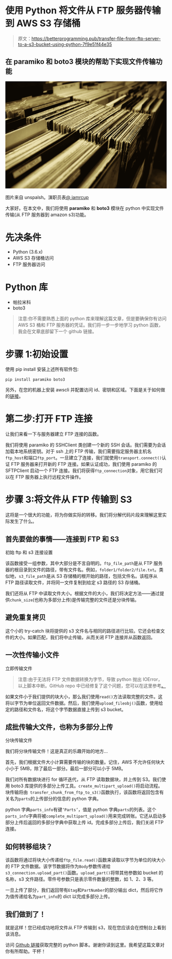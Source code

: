 # 使用 Python 将文件从 FTP 服务器传输到 AWS S3 存储桶

> 原文：<https://betterprogramming.pub/transfer-file-from-ftp-server-to-a-s3-bucket-using-python-7f9e51f44e35>

## 在 paramiko 和 boto3 模块的帮助下实现文件传输功能

![](img/d2ead0c39f11d31afcb68773299ab14e.png)

图片来自 unspalsh。演职员表[@ iamrcup](https://unsplash.com/@iammrcup?utm_medium=referral&utm_campaign=photographer-credit&utm_content=creditBadge)

大家好。在本文中，我们将使用 **paramiko** 和 **boto3** 模块在 python 中实现文件传输(从 FTP 服务器到 amazon s3)功能。

# 先决条件

*   Python (3.6.x)
*   AWS S3 存储桶访问
*   FTP 服务器访问

# **Python 库**

*   帕拉米科
*   boto3

> 注意:你不需要熟悉上面的 python 库来理解这篇文章，但是要确保你有访问 AWS S3 桶和 FTP 服务器的凭证。我们将一步一步地学习 python 函数，我会在文章底部留下一个 github 链接。

# **步骤 1:初始设置**

使用 pip install 安装上述所有软件包:

```
pip install paramiko boto3
```

另外，在您的机器上安装 awscli 并配置访问 id、密钥和区域。下面是关于如何做的[链接](https://docs.aws.amazon.com/cli/latest/userguide/cli-chap-configure.html#cli-quick-configuration)。

# **第二步:打开 FTP 连接**

让我们来看一下与服务器建立 FTP 连接的函数。

我们将使用 paramiko 的 SSHClient 类创建一个新的 SSH 会话。我们需要为会话加载本地系统密钥。对于 ssh 上的 FTP 传输，我们需要指定服务器主机名`ftp_host`和端口`ftp_port`。一旦建立了连接，我们就使用`transport.connect()`认证 FTP 服务器来打开新的 FTP 连接。如果认证成功，我们使用 paramiko 的 SFTPClient 启动一个 FTP 连接。我们将获得`ftp_connection`对象，用它我们可以在 FTP 服务器上执行远程文件操作。

# **步骤 3:将文件从 FTP 传输到 S3**

这将是一个很大的功能，将为你做实际的转移。我们将分解代码片段来理解这里实际发生了什么。

## 首先要做的事情——连接到 FTP 和 S3

初始 ftp 和 s3 连接设置

该函数接受一组参数，其中大部分是不言自明的。`ftp_file_path`是从 FTP 服务器的根目录到文件的路径，带有文件名。例如，`folder1/folder2/file.txt`。类似地，`s3_file_path`是从 S3 存储桶的根开始的路径，包括文件名。该程序从 FTP 路径读取文件，并将同一文件复制到给定 s3 路径的 S3 存储桶。

我们还将从 FTP 中读取文件大小。根据文件的大小，我们将决定方法——通过提供`chunk_size`(也称为多部分上传)是传输完整的文件还是分块传输。

## 避免重复拷贝

这个小的 try-catch 块将提供的 s3 文件名与相同的路径进行比较。它还会检查文件的大小。如果匹配，我们将中止传输，从而关闭 FTP 连接并从函数返回。

## 一次性传输小文件

立即传输文件

> 注意:由于无法将 FTP 文件数据转换为字节，导致 python 抛出 IOError，以上脚本中断。GitHub repo 中已经修复了这个问题，您可以在这里参考[。](https://github.com/kirankumbhar/File-Transfer-FTP-to-S3-Python/blob/master/ftp_to_s3.py)

如果文件小于我们提供的块大小，那么我们使用`read()`方法读取完整的文件。这将以字节为单位返回文件数据。然后，我们使用`upload_fileobj()`函数，使用给定的路径和文件名，将这个字节数据直接上传到 s3 bucket。

## 成批传输大文件，也称为多部分上传

分块传输文件

我们将分块传输文件！这是真正的乐趣开始的地方…

首先，我们根据文件大小计算需要传输的块的数量。记住，AWS 不允许任何块大小小于 5MB，除了最后一部分。最后一部分可以小于 5MB。

我们对所有数据块进行 for 循环迭代，从 FTP 读取数据块，并上传到 S3。我们使用 boto3 库提供的多部分上传工具。`create_multipart_upload()`将启动流程。块传输将由` transfer_chunk_from_ftp_to_s3()`函数执行，该函数将返回包含有关名为`parts`的上传部分的信息的 python 字典。

python 字典`parts_info`有键`‘Parts’`，值是 python 字典`parts`的列表。这个`parts_info`字典将被`complete_multipart_upload()`用来完成转账。它还从启动多部分上传后返回的多部分字典中获取上传 id。完成多部分上传后，我们关闭 FTP 连接。

## 如何转移组块？

该函数将通过将块大小传递给`ftp_file.read()`函数来读取以字节为单位的块大小的 FTP 文件数据。该字节数据将作为`Body`参数传递给`s3_connection.upload_part()`函数。`upload_part()`将带其他参数如 bucket 的名称，s3 文件路径。零件号参数只是表示零件数量的整数，如 1、2、3 等。

一旦上传了部分，我们返回带有`Etag`和`PartNumber`的部分输出 dict，然后将它作为值传递给名为`part_info`的 dict 以完成多部分上传。

## 我们做到了！

就是这样！您已经成功地将文件从 FTP 传输到 s3，现在您应该会在控制台上看到该消息。

访问 [Github 链接](https://github.com/kirankumbhar/File-Transfer-FTP-to-S3-Python/blob/master/ftp_to_s3.py)获取完整的 python 脚本。谢谢你读到这里。我希望这篇文章对你有所帮助。干杯！